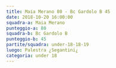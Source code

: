 ```yaml
---
title: Maia Merano 80 - Bc Gardolo B 45
date: 2018-10-20 16:00:00
squadra-a: Maia Merano
punteggio-a: 80
squadra-b: Bc Gardolo B
punteggio-b: 45
partite/squadra: under-18-18-19
luogo: Palestra ¿Segantini¿
categoria: under 18
---
```

